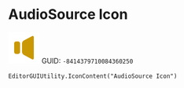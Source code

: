 # AudioSource Icon
![](/img/AudioSource%20Icon.png)
GUID: `-8414379710084360250`
```
EditorGUIUtility.IconContent("AudioSource Icon")
```
